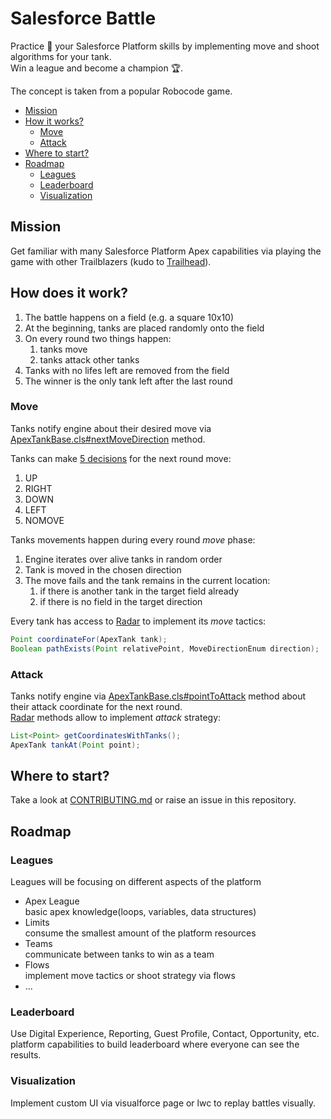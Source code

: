 # Salesforce Battle
Practice :muscle: your Salesforce Platform skills by implementing move and shoot algorithms for your tank.  
Win a league and become a champion :trophy:.  
  
The concept is taken from a popular Robocode game.  
  
- [Mission](#mission)
- [How it works?](#how-does-it-work)
    - [Move](#move)
    - [Attack](#attack)
- [Where to start?](#where-to-start)
- [Roadmap](#roadmap)
    - [Leagues](#leagues)
    - [Leaderboard](#leaderboard)
    - [Visualization](#visualization)

## Mission
Get familiar with many Salesforce Platform Apex capabilities via playing the game with other Trailblazers (kudo to [Trailhead](https://trailhead.salesforce.com/en)).  

## How does it work?
1. The battle happens on a field (e.g. a square 10x10)
1. At the beginning, tanks are placed randomly onto the field
1. On every round two things happen:
    1. tanks move
    1. tanks attack other tanks
1. Tanks with no lifes left are removed from the field
1. The winner is the only tank left after the last round

### Move
Tanks notify engine about their desired move via [ApexTankBase.cls#nextMoveDirection](force-app/main/default/classes/core/model/ApexTankBase.cls) method.  
  
Tanks can make [5 decisions](force-app/main/default/classes/core/model/MoveDirectionEnum.cls) for the next round move:
1. UP
1. RIGHT
1. DOWN
1. LEFT
1. NOMOVE
  
Tanks movements happen during every round *move* phase:
1. Engine iterates over alive tanks in random order
1. Tank is moved in the chosen direction
1. The move fails and the tank remains in the current location:
    1. if there is another tank in the target field already
    1. if there is no field in the target direction
  
Every tank has access to [Radar](force-app/main/default/classes/core/service/Radar.cls) to implement its *move* tactics:
```java
Point coordinateFor(ApexTank tank);
Boolean pathExists(Point relativePoint, MoveDirectionEnum direction);
```  
  
### Attack
Tanks notify engine via [ApexTankBase.cls#pointToAttack](force-app/main/default/classes/core/model/ApexTankBase.cls) method about their attack coordinate for the next round.  
[Radar](force-app/main/default/classes/core/service/Radar.cls) methods allow to implement *attack* strategy:
```java
List<Point> getCoordinatesWithTanks();
ApexTank tankAt(Point point);
```  
  
## Where to start?
Take a look at [CONTRIBUTING.md](CONTRIUBTING.md) or raise an issue in this repository.
## Roadmap
### Leagues
Leagues will be focusing on different aspects of the platform
- Apex League  
basic apex knowledge(loops, variables, data structures)
- Limits  
consume the smallest amount of the platform resources
- Teams  
communicate between tanks to win as a team
- Flows  
implement move tactics or shoot strategy via flows
- ...
### Leaderboard
Use Digital Experience, Reporting, Guest Profile, Contact, Opportunity, etc. platform capabilities to build leaderboard where everyone can see the results.
### Visualization
Implement custom UI via visualforce page or lwc to replay battles visually.
